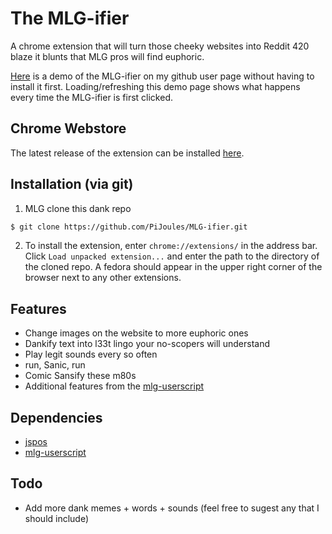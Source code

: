 # The MLG-ifier 
A chrome extension that will turn those cheeky websites into Reddit 420 blaze it blunts that MLG pros will find euphoric.

[Here](http://pijoules.github.io/MLG-ifier/) is a demo of the MLG-ifier on my github user page without having to install it first. Loading/refreshing this demo page shows what happens every time the MLG-ifier is first clicked.

## Chrome Webstore
The latest release of the extension can be installed [here](https://chrome.google.com/webstore/detail/mlg-ifier/dneebgdgldanagagmfhnphjelnngdcai).

## Installation (via git)
1) MLG clone this dank repo
```sh
$ git clone https://github.com/PiJoules/MLG-ifier.git
```
2) To install the extension, enter `chrome://extensions/` in the address bar. Click `Load unpacked extension...` and enter the path to the directory of the cloned repo. A fedora should appear in the upper right corner of the browser next to any other extensions.

## Features
- Change images on the website to more euphoric ones
- Dankify text into l33t lingo your no-scopers will understand
- Play legit sounds every so often
- run, Sanic, run
- Comic Sansify these m80s
- Additional features from the [mlg-userscript](https://github.com/twerkclan/mlg-userscript)

## Dependencies
- [jspos](https://code.google.com/p/jspos/)
- [mlg-userscript](https://github.com/twerkclan/mlg-userscript)

## Todo
- Add more dank memes + words + sounds (feel free to sugest any that I should include)
